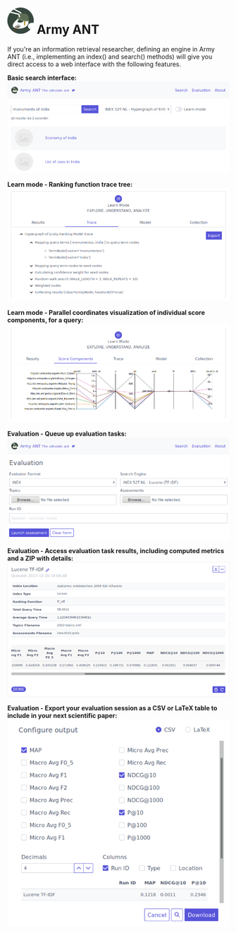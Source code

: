 # ![Army ANT Logo](resources/army_ant_logo-60x60.png) Army ANT

If you're an information retrieval researcher, defining an engine in Army ANT (i.e., implementing an index() and search() methods) will give you direct access to a web interface with the following features.



**Basic search interface:**
![](resources/screenshots/01-search.png)



**Learn mode - Ranking function trace tree:**
![](resources/screenshots/03-learn_mode-trace.png)



**Learn mode - Parallel coordinates visualization of individual score components, for a query:**
![](resources/screenshots/05-learn_mode-score_components.png)



**Evaluation - Queue up evaluation tasks:**
![](resources/screenshots/08-evaluation-form.png)



**Evaluation - Access evaluation task results, including computed metrics and a ZIP with details:**
![](resources/screenshots/09-evaluation-task.png)



**Evaluation - Export your evaluation session as a CSV or LaTeX table to include in your next scientific paper:**
![](resources/screenshots/10-evaluation-export.png)